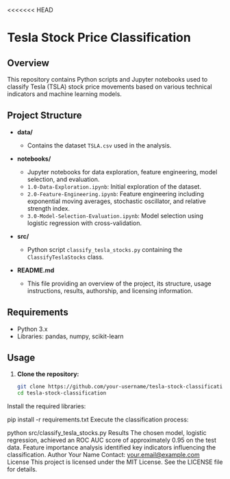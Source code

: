 <<<<<<< HEAD
# Tesla Stock Price Classification

## Overview
This repository contains Python scripts and Jupyter notebooks used to classify Tesla (TSLA) stock price movements based on various technical indicators and machine learning models.

## Project Structure
- **data/**
  - Contains the dataset `TSLA.csv` used in the analysis.
  
- **notebooks/**
  - Jupyter notebooks for data exploration, feature engineering, model selection, and evaluation.
  - `1.0-Data-Exploration.ipynb`: Initial exploration of the dataset.
  - `2.0-Feature-Engineering.ipynb`: Feature engineering including exponential moving averages, stochastic oscillator, and relative strength index.
  - `3.0-Model-Selection-Evaluation.ipynb`: Model selection using logistic regression with cross-validation.
  
- **src/**
  - Python script `classify_tesla_stocks.py` containing the `ClassifyTeslaStocks` class.
  
- **README.md**
  - This file providing an overview of the project, its structure, usage instructions, results, authorship, and licensing information.

## Requirements
- Python 3.x
- Libraries: pandas, numpy, scikit-learn

## Usage
1. **Clone the repository:**
   ```bash
   git clone https://github.com/your-username/tesla-stock-classification.git
   cd tesla-stock-classification
Install the required libraries:

pip install -r requirements.txt
Execute the classification process:

python src/classify_tesla_stocks.py
Results
The chosen model, logistic regression, achieved an ROC AUC score of approximately 0.95 on the test data.
Feature importance analysis identified key indicators influencing the classification.
Author
Your Name
Contact: your.email@example.com
License
This project is licensed under the MIT License. See the LICENSE file for details.
